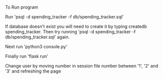 To Run program

Run 'psql -d spending_tracker -f db/spending_tracker.sql'

If database doesn't exist you will need to create it by typing createdb spending_tracker. Then try running 'psql -d spending_tracker -f db/spending_tracker.sql' again.

Next run 'python3 console.py' 

Finally run 'flask run' 

Change user by moving number in session file number between '1', '2' and '3' and refreshing the page